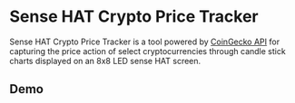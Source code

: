 # Sense HAT Crypto Price Tracker

Sense HAT Crypto Price Tracker is a tool powered by [CoinGecko API](https://www.coingecko.com/en/api) for capturing the price action of select cryptocurrencies through candle stick charts displayed on an 8x8 LED sense HAT screen.

## Demo

